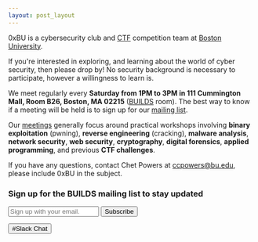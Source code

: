 ```yaml
---
layout: post_layout
---
```


0xBU is a cybersecurity club and <a href="https://ctftime.org/ctf-wtf/">CTF</a> competition team at <a href="https://www.bu.edu">Boston University</a>. 

If you're interested in exploring, and learning about the world of cyber security, then please drop by! No security background is necessary to participate, however a willingness to learn is.

We meet regularly every **Saturday from 1PM to 3PM in 111 Cummington Mall, Room B26, Boston, MA 02215** (<a href="http://builds.cc">BUILDS</a> room). The best way to know if a meeting will be held is to sign up for our <a href="builds.us14.list-manage.com/subscribe/post?u=48eeff7657509db01b37d0c9b&amp;id=c7c2160530">mailing list</a>.

Our <a href="https://github.com/0xbu/workshops">meetings</a> generally focus around practical workshops involving **binary exploitation** (pwning), **reverse engineering** (cracking), **malware analysis**, **network security**, **web security**, **cryptography**, **digital forensics**, **applied programming**, and previous **CTF challenges**.

If you have any questions, contact Chet Powers at <a href="mailto:ccpowers@bu.edu">ccpowers@bu.edu</a>, please include 0xBU in the subject.

<!-- Begin Mailing List -->
### Sign up for the BUILDS mailing list to stay updated

<form action="//builds.us14.list-manage.com/subscribe/post?u=48eeff7657509db01b37d0c9b&amp;id=c7c2160530" method="post" id="mc-embedded-subscribe-form" name="mc-embedded-subscribe-form" target="_blank" novalidate="">
    <div id="mc_embed_signup_scroll">
        <input type="email" value="" name="EMAIL" id="mce-EMAIL" placeholder="Sign up with your email." required="">
        <!-- real people should not fill this in and expect good things - do not remove this or risk form bot signups-->
        <div style="display: none;" aria-hidden="true"><input type="text" name="b_48eeff7657509db01b37d0c9b_c7c2160530" tabindex="-1" value=""></div>
        <input class="button-primary" type="submit" value="Subscribe" name="subscribe" id="mc-embedded-subscribe">
    </div>
</form>

<a href="https://0xbu.slack.com" class="button-primary"><input class="button-primary" type="button" value="#Slack Chat"></a>

<script src="https://code.jquery.com/jquery-1.11.3.min.js"></script>

<script>
$("#emailform").submit(function(event) {
  // Stop form from submitting normally
  event.preventDefault();
 
  // Get some values from elements on the page:
  var $form = $(this),
    term = $form.find("input[name='email']").val(),
    url = $form.attr("action");
 
  // Send the data using post
  var posting = $.post(url, {'email':term}, function(data) {
  }).error(function() {
    $(".xalert-error-invis").show();
  }).success(function() {
    $(".xalert-success-invis").show();
  });
  return false;
});

</script>
